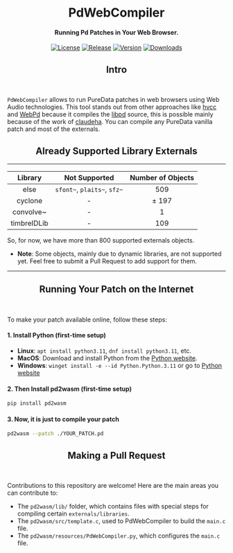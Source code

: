 <p align="center">
  <h1 align="center">PdWebCompiler</h1>
  <h4 align="center">Running Pd Patches in Your Web Browser.</h4>
</p>
<p align="center">
  <a href="https://img.shields.io/pypi/pyversions/pd2wasm"><img src="https://img.shields.io/badge/platforms-macOS%20%7C%20Windows%20%7C%20Linux-green" alt="License"></a>
  <a href="https://github.com/charlesneimog/PdWebCompiler/releases/latest"><img src="https://img.shields.io/github/release/charlesneimog/PdWebCompiler?include_prereleases" alt="Release"></a>
  <a href="https://img.shields.io/pypi/pyversions/pd2wasm"><img src="https://img.shields.io/pypi/pyversions/pd2wasm" alt="Version"></a>
  <a href="https://img.shields.io/pypi/dm/pd2wasm"><img src="https://img.shields.io/pypi/dm/pd2wasm" alt="Downloads"></a>
</p>


<p align="center">
  <h2 align="center">Intro</h2>
  <br>
</p>

`PdWebCompiler` allows to run PureData patches in web browsers using Web Audio technologies. This tool stands out from other approaches like [hvcc](https://github.com/Wasted-Audio/hvcc) and [WebPd](https://github.com/sebpiq/WebPd) because it compiles the [libpd](https://github.com/libpd/libpd) source, this is possible mainly because of the work of [claudeha](https://github.com/claudeha). You can compile any PureData vanilla patch and most of the externals.

<p align="center">
  <h2 align="center">Already Supported Library Externals</h2>
  <hr>
</p>


| Library   |          Not Supported       | Number of Objects | 
|:---------:|:----------------------------:|:-----------------:|
| else      |  `sfont~`, `plaits~`, `sfz~` | 509               |
| cyclone   |               -              | ± 197             |
| convolve~ |               -              | 1                 |
| timbreIDLib |               -              | 109                |

So, for now, we have more than 800 supported externals objects.

* **Note**: Some objects, mainly due to dynamic libraries, are not supported yet. Feel free to submit a Pull Request to add support for them.

------------------

<p align="center">
  <h2 align="center">Running Your Patch on the Internet</h2>
  <br>
</p>

To make your patch available online, follow these steps:

#### 1. Install Python (first-time setup)

* **Linux**: `apt install python3.11`, `dnf install python3.11`, etc.
* **MacOS**: Download and install Python from the [Python website](https://www.python.org/downloads/release/python-3115/).
* **Windows**: `winget install -e --id Python.Python.3.11` or go to [Python website](https://www.python.org/downloads/release/python-3115/)

#### 2. Then Install pd2wasm (first-time setup)

``` bash
pip install pd2wasm
```
#### 3. Now, it is just to compile your patch

``` bash
pd2wasm --patch ./YOUR_PATCH.pd
```

<p align="center">
  <h2 align="center">Making a Pull Request</h2>
  <br>
</p>

Contributions to this repository are welcome! Here are the main areas you can contribute to:

* The `pd2wasm/lib/` folder, which contains files with special steps for compiling certain `externals/libraries`.
* The `pd2wasm/src/template.c`, used to PdWebCompiler to build the `main.c` file.
* The `pd2wasm/resources/PdWebCompiler.py`, which configures the `main.c` file.
